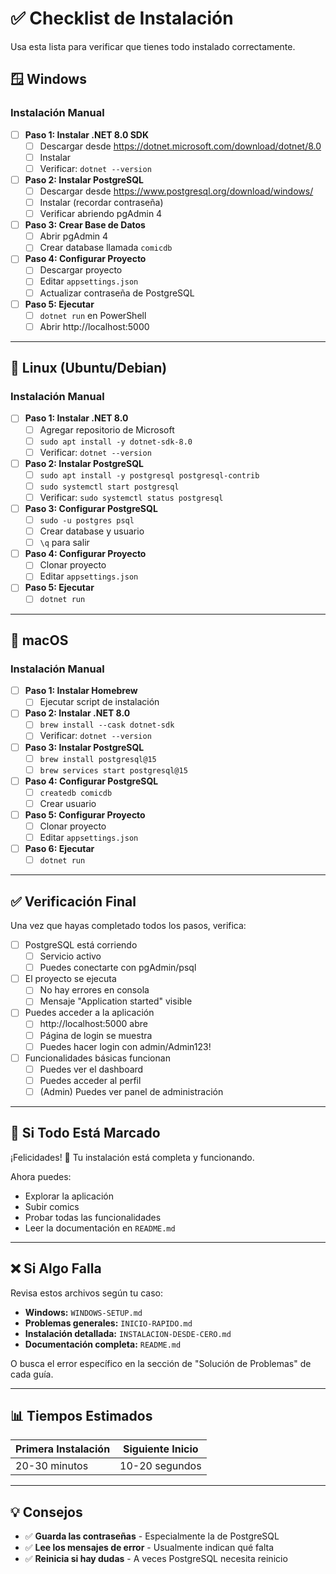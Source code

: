 # ✅ Checklist de Instalación

Usa esta lista para verificar que tienes todo instalado correctamente.

## 🪟 Windows

### Instalación Manual

- [ ] **Paso 1: Instalar .NET 8.0 SDK**
  - [ ] Descargar desde https://dotnet.microsoft.com/download/dotnet/8.0
  - [ ] Instalar
  - [ ] Verificar: `dotnet --version`

- [ ] **Paso 2: Instalar PostgreSQL**
  - [ ] Descargar desde https://www.postgresql.org/download/windows/
  - [ ] Instalar (recordar contraseña)
  - [ ] Verificar abriendo pgAdmin 4

- [ ] **Paso 3: Crear Base de Datos**
  - [ ] Abrir pgAdmin 4
  - [ ] Crear database llamada `comicdb`

- [ ] **Paso 4: Configurar Proyecto**
  - [ ] Descargar proyecto
  - [ ] Editar `appsettings.json`
  - [ ] Actualizar contraseña de PostgreSQL

- [ ] **Paso 5: Ejecutar**
  - [ ] `dotnet run` en PowerShell
  - [ ] Abrir http://localhost:5000

---

## 🐧 Linux (Ubuntu/Debian)

### Instalación Manual

- [ ] **Paso 1: Instalar .NET 8.0**
  - [ ] Agregar repositorio de Microsoft
  - [ ] `sudo apt install -y dotnet-sdk-8.0`
  - [ ] Verificar: `dotnet --version`

- [ ] **Paso 2: Instalar PostgreSQL**
  - [ ] `sudo apt install -y postgresql postgresql-contrib`
  - [ ] `sudo systemctl start postgresql`
  - [ ] Verificar: `sudo systemctl status postgresql`

- [ ] **Paso 3: Configurar PostgreSQL**
  - [ ] `sudo -u postgres psql`
  - [ ] Crear database y usuario
  - [ ] `\q` para salir

- [ ] **Paso 4: Configurar Proyecto**
  - [ ] Clonar proyecto
  - [ ] Editar `appsettings.json`

- [ ] **Paso 5: Ejecutar**
  - [ ] `dotnet run`

---

## 🍎 macOS

### Instalación Manual

- [ ] **Paso 1: Instalar Homebrew**
  - [ ] Ejecutar script de instalación

- [ ] **Paso 2: Instalar .NET 8.0**
  - [ ] `brew install --cask dotnet-sdk`
  - [ ] Verificar: `dotnet --version`

- [ ] **Paso 3: Instalar PostgreSQL**
  - [ ] `brew install postgresql@15`
  - [ ] `brew services start postgresql@15`

- [ ] **Paso 4: Configurar PostgreSQL**
  - [ ] `createdb comicdb`
  - [ ] Crear usuario

- [ ] **Paso 5: Configurar Proyecto**
  - [ ] Clonar proyecto
  - [ ] Editar `appsettings.json`

- [ ] **Paso 6: Ejecutar**
  - [ ] `dotnet run`

---

## ✅ Verificación Final

Una vez que hayas completado todos los pasos, verifica:

- [ ] PostgreSQL está corriendo
  - [ ] Servicio activo
  - [ ] Puedes conectarte con pgAdmin/psql

- [ ] El proyecto se ejecuta
  - [ ] No hay errores en consola
  - [ ] Mensaje "Application started" visible

- [ ] Puedes acceder a la aplicación
  - [ ] http://localhost:5000 abre
  - [ ] Página de login se muestra
  - [ ] Puedes hacer login con admin/Admin123!

- [ ] Funcionalidades básicas funcionan
  - [ ] Puedes ver el dashboard
  - [ ] Puedes acceder al perfil
  - [ ] (Admin) Puedes ver panel de administración

---

## 🎯 Si Todo Está Marcado

¡Felicidades! 🎉 Tu instalación está completa y funcionando.

Ahora puedes:
- Explorar la aplicación
- Subir comics
- Probar todas las funcionalidades
- Leer la documentación en `README.md`

---

## ❌ Si Algo Falla

Revisa estos archivos según tu caso:

- **Windows:** `WINDOWS-SETUP.md`
- **Problemas generales:** `INICIO-RAPIDO.md`
- **Instalación detallada:** `INSTALACION-DESDE-CERO.md`
- **Documentación completa:** `README.md`

O busca el error específico en la sección de "Solución de Problemas" de cada guía.

---

## 📊 Tiempos Estimados

| Primera Instalación | Siguiente Inicio |
|---------------------|------------------|
| 20-30 minutos       | 10-20 segundos   |

---

## 💡 Consejos

- ✅ **Guarda las contraseñas** - Especialmente la de PostgreSQL
- ✅ **Lee los mensajes de error** - Usualmente indican qué falta
- ✅ **Reinicia si hay dudas** - A veces PostgreSQL necesita reinicio
